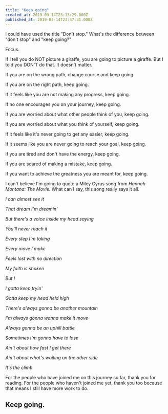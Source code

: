 ```yaml
---
title: "Keep going"
created_at: 2019-03-14T23:13:29.000Z
published_at: 2019-03-14T23:47:31.000Z
---
```

I could have used the title "Don't stop." What's the difference between "don't stop" and "keep going?"

Focus.

If I tell you do NOT picture a giraffe, you are going to picture a giraffe. But I told you DON'T do that. It doesn't matter.

  

If you are on the wrong path, change course and keep going.

If you are on the right path, keep going. 

If it feels like you are not making any progress, keep going.

If no one encourages you on your journey, keep going.

If you are worried about what other people think of you, keep going.  

If you are worried about what you think of yourself, keep going.

If it feels like it's never going to get any easier, keep going.

If it seems like you are never going to reach your goal, keep going.

If you are tired and don't have the energy, keep going.

If you are scared of making a mistake, keep going.

If you want to achieve the greatness you are meant for, keep going.

  

I can't believe I'm going to quote a Miley Cyrus song from _Hannah Montana: The Movie._ What can I say, this song really says it all.

_I can almost see it_

_That dream I'm dreamin'_

_But there's a voice inside my head saying_

_You'll never reach it_

_Every step I'm taking_

_Every move I make_

_Feels lost with no direction_

_My faith is shaken_

_But I_

_I gotta keep tryin'_

_Gotta keep my head held high_

_There's always gonna be another mountain_

_I'm always gonna wanna make it move_

_Always gonna be an uphill battle_

_Sometimes I'm gonna have to lose_

_Ain't about how fast I get there_

_Ain't about what's waiting on the other side_

_It's the climb_

For the people who have joined me on this journey so far, thank you for reading. For the people who haven't joined me yet, thank you too because that means I still have more work to do.

Keep going.
-----------
